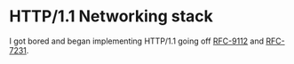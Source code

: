 # HTTP/1.1 Networking stack

I got bored and began implementing HTTP/1.1 going off [RFC-9112](https://datatracker.ietf.org/doc/html/rfc9112) and [RFC-7231](https://datatracker.ietf.org/doc/html/rfc7231).